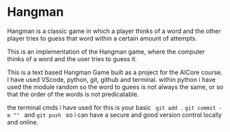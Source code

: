 # Hangman
Hangman is a classic game in which a player thinks of a word and the other player tries to guess that word within a certain amount of attempts.

This is an implementation of the Hangman game, where the computer thinks of a word and the user tries to guess it. 


This is a text based Hangman Game built as a project for the AICore course. I have used VScode, python, git, github and terminal. within python i have used the module random so the word to guees is not always the same, or so that the order of the words is not predicatable.

the terminal cmds i have used for this is your basic ``` git add .``` ```git commit -m "" ``` and ```git push ``` so i can have a secure and good version control locally and online.